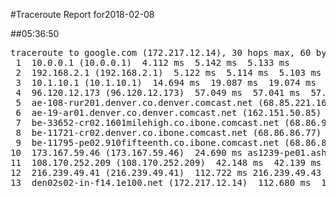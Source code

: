 #Traceroute Report for2018-02-08

##05:36:50

<p><pre><samp>traceroute to google.com (172.217.12.14), 30 hops max, 60 byte packets
 1  10.0.0.1 (10.0.0.1)  4.112 ms  5.142 ms  5.133 ms
 2  192.168.2.1 (192.168.2.1)  5.122 ms  5.114 ms  5.103 ms
 3  10.1.10.1 (10.1.10.1)  14.694 ms  19.087 ms  19.074 ms
 4  96.120.12.173 (96.120.12.173)  57.049 ms  57.041 ms  57.032 ms
 5  ae-108-rur201.denver.co.denver.comcast.net (68.85.221.161)  56.137 ms  56.238 ms  56.231 ms
 6  ae-19-ar01.denver.co.denver.comcast.net (162.151.50.85)  66.915 ms  56.880 ms  52.510 ms
 7  be-33652-cr02.1601milehigh.co.ibone.comcast.net (68.86.92.121)  42.542 ms  51.861 ms  51.853 ms
 8  be-11721-cr02.denver.co.ibone.comcast.net (68.86.86.77)  55.975 ms  46.266 ms  48.049 ms
 9  be-11795-pe02.910fifteenth.co.ibone.comcast.net (68.86.83.6)  48.038 ms  48.027 ms  48.016 ms
10  173.167.59.46 (173.167.59.46)  24.690 ms as1239-pe01.ashburn.va.ibone.comcast.net (75.149.228.174)  37.098 ms 173.167.59.46 (173.167.59.46)  42.156 ms
11  108.170.252.209 (108.170.252.209)  42.148 ms  42.139 ms  112.403 ms
12  216.239.49.41 (216.239.49.41)  112.722 ms 216.239.49.43 (216.239.49.43)  112.708 ms 216.239.49.41 (216.239.49.41)  112.699 ms
13  den02s02-in-f14.1e100.net (172.217.12.14)  112.680 ms  112.675 ms  112.665 ms</samp></pre></p>

